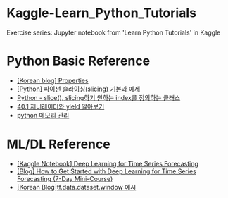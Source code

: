 # Kaggle-Learn_Python_Tutorials
Exercise series: Jupyter notebook from 'Learn Python Tutorials' in Kaggle   

# Python Basic Reference
- [[Korean blog] Properties](https://dojang.io/mod/page/view.php?id=2476)   
- [[Python] 파이썬 슬라이싱(slicing) 기본과 예제](https://twpower.github.io/119-python-list-slicing-examples)   
- [Python - slice(), slicing하기 원하는 index를 정의하는 클래스](https://technote.kr/255)   
- [40.1 제너레이터와 yield 알아보기](https://dojang.io/mod/page/view.php?id=2412)   
- [python 메모리 관리](https://leemoney93.tistory.com/25)   

# ML/DL Reference
- [[Kaggle Notebook] Deep Learning for Time Series Forecasting](https://www.kaggle.com/dimitreoliveira/deep-learning-for-time-series-forecasting)   
- [[Blog] How to Get Started with Deep Learning for Time Series Forecasting (7-Day Mini-Course)](https://machinelearningmastery.com/how-to-get-started-with-deep-learning-for-time-series-forecasting-7-day-mini-course/)   
- [[Korean Blog]tf.data.dataset.window 예시](https://hwiyong.tistory.com/350)
